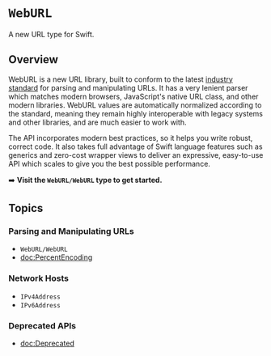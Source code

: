 # ``WebURL``

A new URL type for Swift.

## Overview

WebURL is a new URL library, built to conform to the latest [industry standard](https://url.spec.whatwg.org/)
for parsing and manipulating URLs. It has a very lenient parser which matches modern browsers,
JavaScript's native URL class, and other modern libraries. WebURL values are automatically normalized according
to the standard, meaning they remain highly interoperable with legacy systems and other libraries,
and are much easier to work with.

The API incorporates modern best practices, so it helps you write robust, correct code. It also takes full advantage
of Swift language features such as generics and zero-cost wrapper views to deliver an expressive, easy-to-use API
which scales to give you the best possible performance.

➡️ **Visit the ``WebURL/WebURL`` type to get started.**

## Topics

### Parsing and Manipulating URLs

- ``WebURL/WebURL``
- <doc:PercentEncoding>

### Network Hosts

- ``IPv4Address``
- ``IPv6Address``

### Deprecated APIs

- <doc:Deprecated>
